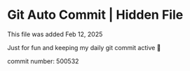 # Git Auto Commit | Hidden File

This file was added Feb 12, 2025

Just for fun and keeping my daily git commit active 🤪

commit number: 500532
